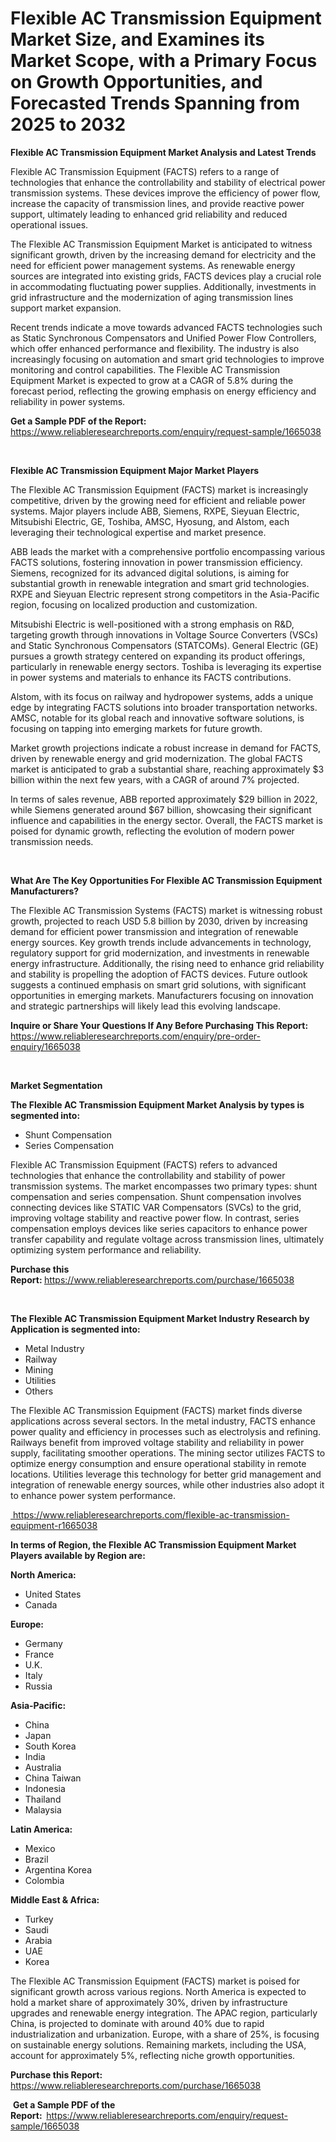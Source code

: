 <p><h1>Flexible AC Transmission Equipment Market Size, and Examines its Market Scope, with a Primary Focus on Growth Opportunities, and Forecasted Trends Spanning from 2025 to 2032</h1></p><p><strong>Flexible AC Transmission Equipment Market Analysis and Latest Trends</strong></p>
<p><p>Flexible AC Transmission Equipment (FACTS) refers to a range of technologies that enhance the controllability and stability of electrical power transmission systems. These devices improve the efficiency of power flow, increase the capacity of transmission lines, and provide reactive power support, ultimately leading to enhanced grid reliability and reduced operational issues. </p><p>The Flexible AC Transmission Equipment Market is anticipated to witness significant growth, driven by the increasing demand for electricity and the need for efficient power management systems. As renewable energy sources are integrated into existing grids, FACTS devices play a crucial role in accommodating fluctuating power supplies. Additionally, investments in grid infrastructure and the modernization of aging transmission lines support market expansion.</p><p>Recent trends indicate a move towards advanced FACTS technologies such as Static Synchronous Compensators and Unified Power Flow Controllers, which offer enhanced performance and flexibility. The industry is also increasingly focusing on automation and smart grid technologies to improve monitoring and control capabilities. The Flexible AC Transmission Equipment Market is expected to grow at a CAGR of 5.8% during the forecast period, reflecting the growing emphasis on energy efficiency and reliability in power systems.</p></p>
<p><strong>Get a Sample PDF of the Report:&nbsp;</strong> <a href="https://www.reliableresearchreports.com/enquiry/request-sample/1665038?utm_campaign=2759&utm_medium=2&utm_source=Github&utm_content=ia&utm_term=18042025&utm_id=flexible-ac-transmission-equipment">https://www.reliableresearchreports.com/enquiry/request-sample/1665038</a></p>
<p>&nbsp;</p>
<p><strong>Flexible AC Transmission Equipment Major Market Players</strong></p>
<p><p>The Flexible AC Transmission Equipment (FACTS) market is increasingly competitive, driven by the growing need for efficient and reliable power systems. Major players include ABB, Siemens, RXPE, Sieyuan Electric, Mitsubishi Electric, GE, Toshiba, AMSC, Hyosung, and Alstom, each leveraging their technological expertise and market presence.</p><p>ABB leads the market with a comprehensive portfolio encompassing various FACTS solutions, fostering innovation in power transmission efficiency. Siemens, recognized for its advanced digital solutions, is aiming for substantial growth in renewable integration and smart grid technologies. RXPE and Sieyuan Electric represent strong competitors in the Asia-Pacific region, focusing on localized production and customization.</p><p>Mitsubishi Electric is well-positioned with a strong emphasis on R&D, targeting growth through innovations in Voltage Source Converters (VSCs) and Static Synchronous Compensators (STATCOMs). General Electric (GE) pursues a growth strategy centered on expanding its product offerings, particularly in renewable energy sectors. Toshiba is leveraging its expertise in power systems and materials to enhance its FACTS contributions.</p><p>Alstom, with its focus on railway and hydropower systems, adds a unique edge by integrating FACTS solutions into broader transportation networks. AMSC, notable for its global reach and innovative software solutions, is focusing on tapping into emerging markets for future growth.</p><p>Market growth projections indicate a robust increase in demand for FACTS, driven by renewable energy and grid modernization. The global FACTS market is anticipated to grab a substantial share, reaching approximately $3 billion within the next few years, with a CAGR of around 7% projected.</p><p>In terms of sales revenue, ABB reported approximately $29 billion in 2022, while Siemens generated around $67 billion, showcasing their significant influence and capabilities in the energy sector. Overall, the FACTS market is poised for dynamic growth, reflecting the evolution of modern power transmission needs.</p></p>
<p>&nbsp;</p>
<p><strong>What Are The Key Opportunities For Flexible AC Transmission Equipment Manufacturers?</strong></p>
<p><p>The Flexible AC Transmission Systems (FACTS) market is witnessing robust growth, projected to reach USD 5.8 billion by 2030, driven by increasing demand for efficient power transmission and integration of renewable energy sources. Key growth trends include advancements in technology, regulatory support for grid modernization, and investments in renewable energy infrastructure. Additionally, the rising need to enhance grid reliability and stability is propelling the adoption of FACTS devices. Future outlook suggests a continued emphasis on smart grid solutions, with significant opportunities in emerging markets. Manufacturers focusing on innovation and strategic partnerships will likely lead this evolving landscape.</p></p>
<p><strong>Inquire or Share Your Questions If Any Before Purchasing This Report:</strong> <a href="https://www.reliableresearchreports.com/enquiry/pre-order-enquiry/1665038?utm_campaign=2759&utm_medium=2&utm_source=Github&utm_content=ia&utm_term=18042025&utm_id=flexible-ac-transmission-equipment">https://www.reliableresearchreports.com/enquiry/pre-order-enquiry/1665038</a></p>
<p>&nbsp;</p>
<p><strong>Market Segmentation</strong></p>
<p><strong>The Flexible AC Transmission Equipment Market Analysis by types is segmented into:</strong></p>
<p><ul><li>Shunt Compensation</li><li>Series Compensation</li></ul></p>
<p><p>Flexible AC Transmission Equipment (FACTS) refers to advanced technologies that enhance the controllability and stability of power transmission systems. The market encompasses two primary types: shunt compensation and series compensation. Shunt compensation involves connecting devices like STATIC VAR Compensators (SVCs) to the grid, improving voltage stability and reactive power flow. In contrast, series compensation employs devices like series capacitors to enhance power transfer capability and regulate voltage across transmission lines, ultimately optimizing system performance and reliability.</p></p>
<p><strong>Purchase this Report:&nbsp;</strong><a href="https://www.reliableresearchreports.com/purchase/1665038?utm_campaign=2759&utm_medium=2&utm_source=Github&utm_content=ia&utm_term=18042025&utm_id=flexible-ac-transmission-equipment">https://www.reliableresearchreports.com/purchase/1665038</a></p>
<p>&nbsp;</p>
<p><strong>The Flexible AC Transmission Equipment Market Industry Research by Application is segmented into:</strong></p>
<p><ul><li>Metal Industry</li><li>Railway</li><li>Mining</li><li>Utilities</li><li>Others</li></ul></p>
<p><p>The Flexible AC Transmission Equipment (FACTS) market finds diverse applications across several sectors. In the metal industry, FACTS enhance power quality and efficiency in processes such as electrolysis and refining. Railways benefit from improved voltage stability and reliability in power supply, facilitating smoother operations. The mining sector utilizes FACTS to optimize energy consumption and ensure operational stability in remote locations. Utilities leverage this technology for better grid management and integration of renewable energy sources, while other industries also adopt it to enhance power system performance.</p></p>
<p><a href="https://www.reliableresearchreports.com/flexible-ac-transmission-equipment-r1665038?utm_campaign=2759&utm_medium=2&utm_source=Github&utm_content=ia&utm_term=18042025&utm_id=flexible-ac-transmission-equipment">&nbsp;https://www.reliableresearchreports.com/flexible-ac-transmission-equipment-r1665038</a></p>
<p><strong>In terms of Region, the Flexible AC Transmission Equipment Market Players available by Region are:</strong></p>
<p>
    <p> <strong> North America: </strong>
        <ul>
            <li>United States</li>
            <li>Canada</li>
        </ul>
        </p> 
    <p> <strong> Europe: </strong>
        <ul>
            <li>Germany</li>
            <li>France</li>
            <li>U.K.</li>
            <li>Italy</li>
            <li>Russia</li>
        </ul>
        </p> 
    <p> <strong> Asia-Pacific: </strong>
        <ul>
            <li>China</li>
            <li>Japan</li>
            <li>South Korea</li>
            <li>India</li>
            <li>Australia</li>
            <li>China Taiwan</li>
            <li>Indonesia</li>
            <li>Thailand</li>
            <li>Malaysia</li>
        </ul>
        </p> 
    <p> <strong> Latin America: </strong>
        <ul>
            <li>Mexico</li>
            <li>Brazil</li>
            <li>Argentina Korea</li>
            <li>Colombia</li>
        </ul>
        </p> 
    <p> <strong> Middle East & Africa: </strong>
        <ul>
            <li>Turkey</li>
            <li>Saudi</li>
            <li>Arabia</li>
            <li>UAE</li>
            <li>Korea</li>
        </ul>
    </p>
    </p>
<p><p>The Flexible AC Transmission Equipment (FACTS) market is poised for significant growth across various regions. North America is expected to hold a market share of approximately 30%, driven by infrastructure upgrades and renewable energy integration. The APAC region, particularly China, is projected to dominate with around 40% due to rapid industrialization and urbanization. Europe, with a share of 25%, is focusing on sustainable energy solutions. Remaining markets, including the USA, account for approximately 5%, reflecting niche growth opportunities.</p></p>
<p><strong>Purchase this Report: </strong><a href="https://www.reliableresearchreports.com/purchase/1665038?utm_campaign=2759&utm_medium=2&utm_source=Github&utm_content=ia&utm_term=18042025&utm_id=flexible-ac-transmission-equipment">https://www.reliableresearchreports.com/purchase/1665038</a></p>
<p>&nbsp;<strong>Get a Sample PDF of the Report:&nbsp;&nbsp;</strong><a href="https://www.reliableresearchreports.com/enquiry/request-sample/1665038?utm_campaign=2759&utm_medium=2&utm_source=Github&utm_content=ia&utm_term=18042025&utm_id=flexible-ac-transmission-equipment">https://www.reliableresearchreports.com/enquiry/request-sample/1665038</a></p>
<p><strong></strong></p>
<p><p></p><p></p><p></p></p>